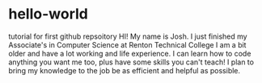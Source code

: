 # hello-world
tutorial for first github repsoitory
HI! My name is Josh.  I just finished my Associate's in Computer Science at Renton Technical College
I am a bit older and have a lot working and life experience.  I can learn how to code anything you want me too, plus have some skills you can't teach! I plan to bring my knowledge to the job be as efficient and helpful as possible.
